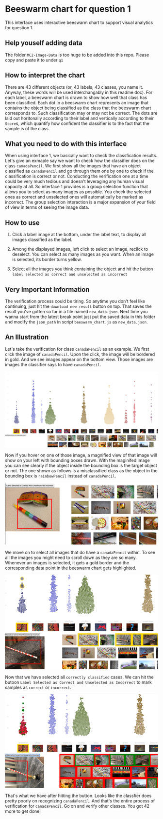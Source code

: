 # Beeswarm chart for question 1

This interface uses interactive beeswarm chart to support visual analytics for question 1.

## Help youself adding data
The folder `MC2-Image-Data` is too huge to be added into this repo. Please copy and paste it to under `q1`

## How to interpret the chart

There are 43 different objects (or, 43 labels, 43 classes, you name it. Anyway, these words will be used interchangably in this readme doc). For each label, a beeswarm chart is drawn to show how well that class has been classified. Each dot in a beeswarm chart represents an image that contains the object being classified as the class that the beeswarm chart corresponds to. Such classification may or may not be correct. The dots are laid out horitonally according to their label and vertically according to their `Score`s, which quantify how confident the classifier is to the fact that the sample is of the class.

## What you need to do with this interface

When using interface 1, we basically want to check the classfication results. Let's give an exmaple say we want to check how the classifier does on the class `canadaPencil`. We first show all the images that have an object classified as `canadaPencil` and go through them one by one to check if the classification is correct or not. Conducting the verification one at a time could be very much tedious and doesn't leveraging any human visual capacity at all. So interface 1 provides is a group selection function that allows you to select as many images as possible. You check the selected ones as correct and unselected ones will automatically be marked as incorrect. The group selection interaction is a major expansion of your field of view in terms of seeing the image data.

## How to use

1. Click a label image at the bottom, under the label text, to display all images classified as the label.

2. Among the displayed images, left click to select an image, reclick to deselect. You can select as many images as you want. When an image is selected, its border turns yellow.

3. Select all the images you think containing the object and hit the button `label selected as correct and unselected as incorrect`

## Very Important Information

The verification process could be tiring. So anytime you don't feel like continuing, just hit the `download new result` button on top. That saves the result you've gotten so far in a file named `new_data.json`. Next time you wanna start from the latest break point just put the saved data in this folder and modify the `json_path` in script `beeswarm_chart.js` as `new_data.json`.

## An Illustration

Let's take the verification for class `canadaPencil` as an example. We first click the image of `canadaPencil`. Upon the click, the image will be bordered in gold. And we see images appear on the bottom view. Those images are images the classifier says to have `canadaPencil`.

![img1](illustration/1.png)

Now if you hover on one of those image, a magnified view of that image will show on your left with bounding boxes drawn. With the maginifed image you can see clearly if the object inside the bounding box is the target object or not. The one shown as follows is a misclassified class as the object in the bounding box is `rainbowPencil` instead of `canadaPencil`.

![img2](illustration/2.png)

We move on to select all images that do have a `canadaPencil` within. To see all the images you might need to scroll down as they are so many. Whenever an images is selected, it gets a gold border and the corresponding data point in the beeswarm chart gets highlighted.

![img3](illustration/3.png)

Now that we have selected all `correctly classified` cases. We can hit the butoon `Label Selected as Correct and Unselected as Incorrect` to mark samples as `correct` or `incorrect`.

![img4](illustration/4.png)

That's what we have after hitting the button. Looks like the classfier does pretty poorly on recognizing `canadaPencil`. And that's the entire process of verification for `canadaPencil`. Go on and verify other classes. You got 42 more to get done!
